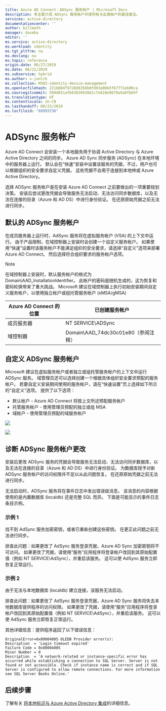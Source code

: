 ```yaml
---
title: Azure AD Connect：ADSync 服务帐户 | Microsoft Docs
description: 本主题介绍 ADSync 服务帐户并提供有关此类帐户的最佳做法。
services: active-directory
documentationcenter: ''
author: billmath
manager: daveba
editor: ''
ms.service: active-directory
ms.workload: identity
ms.tgt_pltfrm: na
ms.devlang: na
ms.topic: reference
origin.date: 06/27/2019
ms.date: 08/21/2019
ms.subservice: hybrid
ms.author: v-junlch
ms.collection: M365-identity-device-management
ms.openlocfilehash: 221b804f9728d8358b0fd93e0bb5f677f2eb06ca
ms.sourcegitcommit: 599d651afb83026938d1cfe828e9679a9a0fb69f
ms.translationtype: HT
ms.contentlocale: zh-CN
ms.lasthandoff: 08/23/2019
ms.locfileid: "69993736"
---
```

# <a name="adsync-service-account"></a>ADSync 服务帐户
Azure AD Connect 会安装一个本地服务用于协调 Active Directory 与 Azure Active Directory 之间的同步。  Azure AD Sync 同步服务 (ADSync) 在本地环境中的服务器上运行。  默认会在“快速”安装中设置该服务的凭据，不过，用户也可以根据组织的安全要求自定义凭据。  这些凭据不会用于连接到本地林或 Azure Active Directory。

选择 ADSync 服务帐户是在安装 Azure AD Connect 之前要做出的一项重要规划决策。  安装后尝试更改凭据会导致服务无法启动、无法访问同步数据库，以及无法在连接的目录（Azure 和 AD DS）中进行身份验证。  在还原原始凭据之前无法进行同步。

## <a name="the-default-adsync-service-account"></a>默认的 ADSync 服务帐户

在成员服务器上运行时，AdSync 服务将在虚拟服务帐户 (VSA) 的上下文中运行。  由于产品限制，在域控制器上安装时会创建一个自定义服务帐户。  如果使用“快速”设置时该服务帐户不能满足组织的安全要求，请选择“自定义”选项来部署 Azure AD Connect。  然后选择符合组织要求的服务帐户选项。

>[!NOTE]
>在域控制器上安装时，默认服务帐户的格式为 Domain\AAD_InstallationIdentifier。  此帐户的密码是随机生成的，这为恢复和密码轮换带来了重大挑战。  Microsoft 建议在域控制器上执行初始安装期间自定义服务帐户，以使用独立帐户或组托管服务帐户 (sMSA/gMSA)

|Azure AD Connect 的位置|已创建服务帐户|
|-----|-----|
|成员服务器|NT SERVICE\ADSync|
|域控制器|Domain\AAD_74dc30c01e80（参阅注释）|

## <a name="custom-adsync-service-accounts"></a>自定义 ADSync 服务帐户
Microsoft 建议在虚拟服务帐户或者独立或组托管服务帐户的上下文中运行 ADSync 服务。  域管理员还可以选择创建一个根据具体组织安全要求预配的服务帐户。   若要自定义安装期间使用的服务帐户，请在“快速设置”页上选择如下所示的“自定义”选项。   提供了以下选项：

- 默认帐户 - Azure AD Connect 将按上文所述预配服务帐户
- 托管服务帐户 - 使用管理员预配的独立或组 MSA
- 域帐户 - 使用管理员预配的域服务帐户

![](./media/concept-adsync-service-account/adsync1.png)

![](./media/concept-adsync-service-account/adsync2.png)

## <a name="diagnosing-adsync-service-account-changes"></a>诊断 ADSync 服务帐户更改
安装后更改 ADSync 服务的凭据会导致服务无法启动、无法访问同步数据库，以及无法在连接的目录（Azure 和 AD DS）中进行身份验证。  为数据库授予对新 ADSync 服务帐户的访问权限并不足以从此问题恢复。 在还原原始凭据之前无法进行同步。

无法启动时，ADSync 服务将在事件日志中发出错误级消息。  该消息的内容根据使用的是内置数据库 (localdb) 还是完整 SQL 而异。  下面是可能显示的事件日志条目示例。

### <a name="example-1"></a>示例 1

找不到 AdSync 服务加密密钥，或者已重新创建这些密钥。  在更正此问题之前无法进行同步。

排查此问题：如果更改了 AdSync 服务登录凭据，Azure AD Sync 加密密钥将不可访问。  如果更改了凭据，请使用“服务”应用程序将登录帐户改回到其原始配置值（例如 NT SERVICE\AdSync），并重启该服务。  这可以使 AdSync 服务立即恢复正常运行。

### <a name="example-2"></a>示例 2

由于无法与本地数据库 (localdb) 建立连接，该服务无法启动。

排查此问题：如果更改了 AdSync 服务登录凭据，Azure AD Sync 服务将失去本地数据库提供程序的访问权限。  如果更改了凭据，请使用“服务”应用程序将登录帐户改回到其原始配置值（例如 NT SERVICE\AdSync），并重启该服务。  这可以使 AdSync 服务立即恢复正常运行。

其他详细信息：提供程序返回了以下错误信息：
 

``` 
OriginalError=0x80004005 OLEDB Provider error(s): 
Description  = 'Login timeout expired'
Failure Code = 0x80004005
Minor Number = 0 
Description  = 'A network-related or instance-specific error has occurred while establishing a connection to SQL Server. Server is not found or not accessible. Check if instance name is correct and if SQL Server is configured to allow remote connections. For more information see SQL Server Books Online.'
```
## <a name="next-steps"></a>后续步骤
了解有关 [将本地标识与 Azure Active Directory 集成](whatis-hybrid-identity.md)的详细信息。

